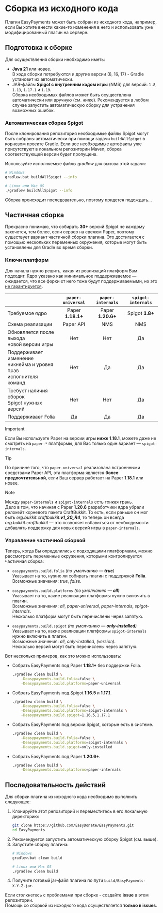 # Сборка из исходного кода
Плагин EasyPayments может быть собран из исходного кода, например, если Вы хотите внести какие-то изменения
в него и использовать уже модифицированный плагин на сервере.

## Подготовка к сборке
Для осуществления сборки необходимо иметь:
- **Java 21** или новее.<br>
  В ходе сборки потребуются и другие версии (8, 16, 17) - Gradle установит их автоматически.
- JAR-файлы **Spigot с внутренним кодом игры** (NMS) для версий: `1.8`, `1.13`, `1.17.1` и `1.19`.<br>
  Сборка необходимых файлов может быть осуществлена автоматически или вручную (см. ниже).
  Рекомендуется в любом случае запустить автоматическую сборку для устранения возможных ошибок.

### Автоматическая сборка Spigot
После клонирования репозитория необходимые файлы Spigot могут быть собраны автоматически
при помощи задачи `buildAllSpigot` в корневом проекте Gradle. Если все необходимые
артефакты уже присутствуют в локальном репозитории Maven, сборка соответствующей версии
будет пропущена.

Используйте исполняемые файлы _gradlew_ для вызова этой задачи:
```bash
# Windows
gradlew.bat buildAllSpigot --info

# Linux или Mac OS
./gradlew buildAllSpigot --info
```
Сборка происходит последовательно, поэтому придется подождать...


## Частичная сборка
Прекрасно понимаю, что собирать **30+** версий Spigot не каждому захочется,
тем более, если сервер на свежем Paper, поэтому существует вариант частичной
сборки плагина. Это достигается с помощью нескольких переменных окружения,
которые могут быть установлены для Gradle во время сборки.

### Ключи платформ
Для начала нужно решить, какая из реализаций платформ Вам подходит. Ядро указано
как минимальное поддерживаемое — ожидается, что все форки от него тоже будут
поддерживаемыми, но это [не гарантируется](/docs/3rd-party-platforms.md).

|                                                                        | `paper-universal` | `paper-internals` | `spigot-internals` |
|------------------------------------------------------------------------|:-----------------:|:-----------------:|:------------------:|
| Требуемое ядро                                                         | Paper **1.18.1+** | Paper **1.20.6+** |  Spigot **1.8+**   |
| Схема реализации                                                       |     Paper API     |        NMS        |        NMS         |
| Обновляется после выхода<br>новой версии игры                          |        Нет        |        Нет        |         Да         |
| Поддерживает изменение<br>никнейма и уровня прав<br>исполнителя команд |        Нет        |        Да         |         Да         |
| Требует наличия сборок<br>Spigot нужных версий                         |        Нет        |        Нет        |         Да         |
| Поддерживает Folia                                                     |        Да         |        Да         |         Да         |

> [!IMPORTANT]
> Если Вы используете Paper на версии игры **ниже 1.18.1**, можете даже не смотреть на
> `paper-*` платформы, для Вас только один вариант — `spigot-internals`.

> [!TIP]
> По причине того, что `paper-universal` реализована встроенными средствами Paper API,
> эта платформа является **более предпочтительной**, если Ваш сервер работает на
> Paper **1.18.1** или новее.

> [!NOTE]
> Между `paper-internals` и `spigot-internals` есть тонкая грань.<br>
> Дело в том, что начиная с Paper **1.20.6** разработчики ядра убрали релокейт
> корневого пакета CraftBukkit. То есть, если раньше он мог быть *org.bukkit.craftbukkit.**v1_20_R4***,
> то теперь он всегда *org.bukkit.craftbukkit* — это позволяет избавиться от необходимости
> добавлять поддержку для новых версий игры в `paper-internals`.

### Управление частичной сборкой
Теперь, когда Вы определились с подходящими платформами, можно рассмотреть переменные окружения,
которыми контролируется частичная сборка:

- `easypayments.build.folia` *(по умолчанию — **true**)*<br>
  Указывает на то, нужно ли собирать плагин с поддержкой **Folia**.<br>
  Возможные значения: *true*, *false*.

- `easypayments.build.platforms` *(по умолчанию — **all**)*<br>
  Указывает на то, какие реализации платформы нужно включить в плагин.<br>
  Возможные значения: *all*, *paper-universal*, *paper-internals*, *spigot-internals*.<br>
  Несколько платформ могут быть перечислены через запятую.

- `easypayments.build.spigot` *(по умолчанию — **only-installed**)*<br>
  Указывает на то, какие реализации платформы `spigot-internals` нужно включить в плагин.<br>
  Возможные значения: *all*, *only-installed*, *(version)*.<br>
  Несколько версий могут быть перечислены через запятую.

Вот несколько примеров, как это можно использовать:
- Собрать EasyPayments под Paper **1.18.1+** без поддержки Folia.
  ```bash
  ./gradlew clean build \
      -Deasypayments.build.folia=false \
      -Deasypayments.build.platforms=paper-universal
  ```
- Собрать EasyPayments под Spigot **1.16.5** и **1.17.1**.
  ```bash
  ./gradlew clean build \
      -Deasypayments.build.folia=false \
      -Deasypayments.build.platforms=spigot-internals \
      -Deasypayments.build.spigot=1.16.5,1.17.1
  ```
- Собрать EasyPayments под версии Spigot, которые есть в системе.
  ```bash
  ./gradlew clean build \
      -Deasypayments.build.folia=false \
      -Deasypayments.build.platforms=spigot-internals \
      -Deasypayments.build.spigot=only-installed
  ```
- Собрать EasyPayments под Paper **1.20.6+**.
  ```bash
  ./gradlew clean build \
      -Deasypayments.build.platforms=paper-internals
  ```

## Последовательность действий
Для сборки плагина из исходного кода необходимо выполнить следующее:
1. Клонируйте этот репозиторий и переместитесь в его локальную директорию:
   ```bash
   git clone https://github.com/EasyDonate/EasyPayments.git
   cd EasyPayments
   ```
2. Рекомендуется запустить автоматическую сборку Spigot (см. выше).
3. Запустите сборку плагина:
   ```bash
   # Windows
   gradlew.bat clean build

   # Linux или Mac OS
   ./gradlew clean build
   ```
4. Получите готовый jar-файл плагина по пути `build/EasyPayments-X.Y.Z.jar`.

Если столкнетесь с проблемами при сборке - создайте **issue** в этом репозитории.<br>
Помощь со сборкой из исходного кода осуществляется **только в issues**.

